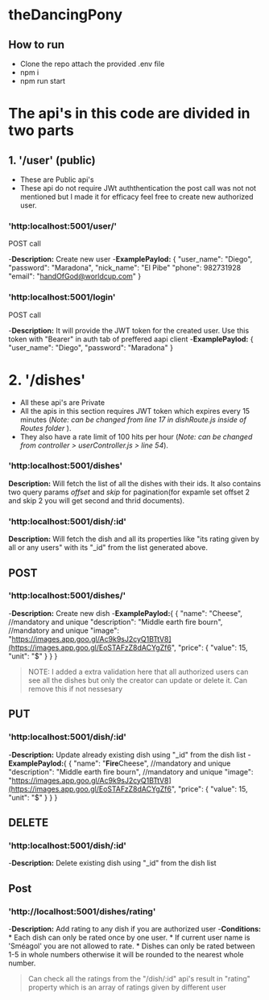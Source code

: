 # theDancingPony

## How to run
- Clone the repo attach the provided .env file 
- npm i
- npm run start

# The api's in this code are divided in two parts

## 1. '/user' (public)

- These are Public api's
- These api do not require JWt auththentication the post call was not not mentioned but I made it for efficacy feel free to create new authorized user.

### 'http:localhost:5001/user/'  

POST call

-**Description:** Create new user
-**ExamplePaylod:**
{
  "user_name": "Diego",
  "password": "Maradona",
  "nick_name": "El Pibe"
  "phone": 982731928
  "email": "handOfGod@worldcup.com"
}

### 'http:localhost:5001/login'  

POST call

-**Description:** It will provide the JWT token for the created user. Use this token with "Bearer" in auth tab of preffered aapi client 
-**ExamplePaylod:**
{
  "user_name": "Diego",
  "password": "Maradona"
}

# 2. '/dishes' 

- All these api's are Private
- All the apis in this section requires JWT token which expires every 15 minutes (*Note: can be changed from line 17 in dishRoute.js inside of Routes folder* ). 
- They also have a rate limit of 100 hits per hour (*Note: can be changed from controller > userController.js > line 54*).

### 'http:localhost:5001/dishes'  

**Description:** Will fetch the list of all the dishes with their ids. It also contains two query params *offset* and *skip* for pagination(for expamle set offset 2 and skip 2 you will get second and thrid documents).

### 'http:localhost:5001/dish/:id'  

**Description:** Will fetch the dish and all its properties like "its rating given by all or any users" with its "_id" from the list generated above.

## POST
### 'http:localhost:5001/dishes/'  

-**Description:** Create new dish
-**ExamplePaylod:**{
{
  "name": "Cheese", //mandatory and unique
  "description": "Middle earth fire bourn", //mandatory and unique
  "image": "https://images.app.goo.gl/Ac9k9sJ2cyQ1BTtV8](https://images.app.goo.gl/EoSTAFzZ8dACYgZf6",
  "price": {
    "value": 15,
    "unit": "$"
  }
}
}

>NOTE: I added a extra validation here that all authorized users can see all the dishes but only the creator can update or delete it. Can remove this if not nessesary

## PUT
### 'http:localhost:5001/dish/:id'  

-**Description:** Update already existing dish using "_id" from the dish list
-**ExamplePaylod:**{
{
  "name": "**Fire**Cheese", //mandatory and unique
  "description": "Middle earth fire bourn", //mandatory and unique
  "image": "https://images.app.goo.gl/Ac9k9sJ2cyQ1BTtV8](https://images.app.goo.gl/EoSTAFzZ8dACYgZf6",
  "price": {
    "value": 15,
    "unit": "$"
  }
}
}

## DELETE
### 'http:localhost:5001/dish/:id'  

-**Description:** Delete existing dish using "_id" from the dish list

## Post
### 'http://localhost:5001/dishes/rating'

-**Description:** Add rating to any dish if you are authorized user 
-**Conditions:** 
    * Each dish can only be rated once by one user.
    * If current user name is 'Sméagol' you are not allowed to rate.
    * Dishes can only be rated between 1-5 in whole numbers otherwise it will be rounded to the nearest whole number.
> Can check all the ratings from the "/dish/:id" api's result in "rating" property which is an array of ratings given by different user




